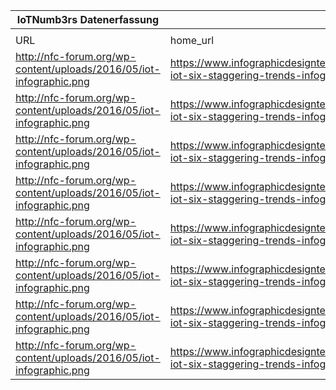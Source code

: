 |IoTNumb3rs Datenerfassung|||||||||||
| ---- | ---- | ---- | ---- | ---- | ---- | ---- | ---- | ---- | ---- | ---- |
||||||||||||
|URL|home_url|filename|device_class|device_count|market_class|market_volume|prognosis_year|publication_year|authorship_class|Dropbox folder|
|http://nfc-forum.org/wp-content/uploads/2016/05/iot-infographic.png|https://www.infographicdesignteam.com/blog/2018-iot-six-staggering-trends-infographic/|file4_iot-infographic.png|device|38500000000|||2020|2018|blog|Pattoho/20181115-1802|
|http://nfc-forum.org/wp-content/uploads/2016/05/iot-infographic.png|https://www.infographicdesignteam.com/blog/2018-iot-six-staggering-trends-infographic/|file4_iot-infographic.png|device|6400000000|||2016|||Pattoho/20181115-1802|
|http://nfc-forum.org/wp-content/uploads/2016/05/iot-infographic.png|https://www.infographicdesignteam.com/blog/2018-iot-six-staggering-trends-infographic/|file4_iot-infographic.png|||global|6.56E+11|2014|||Pattoho/20181115-1802|
|http://nfc-forum.org/wp-content/uploads/2016/05/iot-infographic.png|https://www.infographicdesignteam.com/blog/2018-iot-six-staggering-trends-infographic/|file4_iot-infographic.png|||global|1.7E+12|2020|||Pattoho/20181115-1802|
|http://nfc-forum.org/wp-content/uploads/2016/05/iot-infographic.png|https://www.infographicdesignteam.com/blog/2018-iot-six-staggering-trends-infographic/|file4_iot-infographic.png|wearable device|76000000|||2015|||Pattoho/20181115-1802|
|http://nfc-forum.org/wp-content/uploads/2016/05/iot-infographic.png|https://www.infographicdesignteam.com/blog/2018-iot-six-staggering-trends-infographic/|file4_iot-infographic.png|wearable device|173000000|||2019|||Pattoho/20181115-1802|
|http://nfc-forum.org/wp-content/uploads/2016/05/iot-infographic.png|https://www.infographicdesignteam.com/blog/2018-iot-six-staggering-trends-infographic/|file4_iot-infographic.png|||applications|1.1E+13|2025|||Pattoho/20181115-1802|
|http://nfc-forum.org/wp-content/uploads/2016/05/iot-infographic.png|https://www.infographicdesignteam.com/blog/2018-iot-six-staggering-trends-infographic/|file4_iot-infographic.png|||near field communication|21800000000|2020|||Pattoho/20181115-1802|
